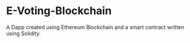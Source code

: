 # E-Voting-Blockchain
A Dapp created using Ethereum Blockchain and a smart contract written using Solidity. 
